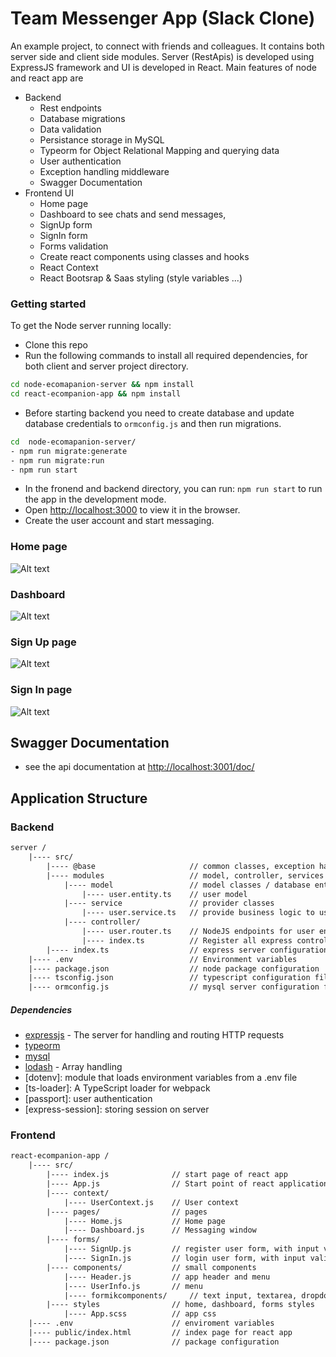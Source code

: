 # Team Messenger App (Slack Clone)

An example project, to connect with friends and colleagues. It contains both server side and client side modules.
Server (RestApis) is developed using ExpressJS framework and UI is developed in React. Main features of node and react app are

- Backend
    -   Rest endpoints
    -   Database migrations
    -   Data validation
    -   Persistance storage in MySQL
    -   Typeorm for Object Relational Mapping and querying data
    -   User authentication
    -   Exception handling middleware
    -   Swagger Documentation
- Frontend UI
    -   Home page
    -   Dashboard to see chats and send messages, 
    -   SignUp form
    -   SignIn form
    -   Forms validation
    -   Create react components using classes and hooks
    -   React Context
    -   React Bootsrap & Saas styling (style variables ...)
    
### Getting started

To get the Node server running locally:

- Clone this repo
- Run the following commands to install all required dependencies, for both client and server project directory.
```sh
cd node-ecomapanion-server && npm install
cd react-ecompanion-app && npm install
```
- Before starting backend you need to create database and update database credentials to `ormconfig.js` and then run migrations.
```sh
cd  node-ecomapanion-server/ 
- npm run migrate:generate
- npm run migrate:run
- npm run start
```
-   In the fronend and backend directory, you can run: `npm run start` to run the app in the development mode.
-   Open [http://localhost:3000](http://localhost:3000) to view it in the browser.
-   Create the user account and start messaging.

### Home page
![Alt text](https://github.com/sohaib-gujjar/ecompanion/blob/master/react-ecompanion-app/public/home.png "Optional Title")
### Dashboard
![Alt text](https://github.com/sohaib-gujjar/ecompanion/blob/master/react-ecompanion-app/public/dashboard.png "Optional Title")
### Sign Up page
![Alt text](https://github.com/sohaib-gujjar/ecompanion/blob/master/react-ecompanion-app/public/register.png "Optional Title")
### Sign In page
![Alt text](https://github.com/sohaib-gujjar/ecompanion/blob/master/react-ecompanion-app/public/login.png?raw=true "Optional Title")


## Swagger Documentation
- see the api documentation at [http://localhost:3001/doc/](http://localhost:3001/doc/)

## Application Structure

### Backend

```txt
server /
    |---- src/
        |---- @base                     // common classes, exception handler, middleware, db migrations
        |---- modules                   // model, controller, services
            |---- model                 // model classes / database entities
                |---- user.entity.ts    // user model
            |---- service               // provider classes
                |---- user.service.ts   // provide business logic to users
            |---- controller/			         
                |---- user.router.ts    // NodeJS endpoints for user entity
                |---- index.ts			// Register all express controller
        |---- index.ts                  // express server configuration and starts listen
    |---- .env		                    // Environment variables
    |---- package.json		            // node package configuration
    |---- tsconfig.json		            // typescript configuration file
    |---- ormconfig.js	                // mysql server configuration file
```

##### Dependencies

- [expressjs](https://github.com/expressjs/express) - The server for handling and routing HTTP requests
- [typeorm](https://github.com/typeorm/typeorm)
- [mysql](www.mysql.com/downloads)
- [lodash](https://lodash.com/) - Array handling
- [dotenv]: module that loads environment variables from a .env file
- [ts-loader]: A TypeScript loader for webpack
- [passport]: user authentication
- [express-session]: storing session on server


### Frontend

```txt
react-ecompanion-app /
    |---- src/
        |---- index.js		        // start page of react app
        |---- App.js		        // Start point of react application, implementation of `Routes`
        |---- context/
            |---- UserContext.js    // User context
        |---- pages/			    // pages
            |---- Home.js           // Home page
            |---- Dashboard.js      // Messaging window
        |---- forms/
            |---- SignUp.js		    // register user form, with input validation
            |---- SignIn.js		    // login user form, with input validation
        |---- components/			// small components
            |---- Header.js		    // app header and menu
            |---- UserInfo.js		// menu
            |---- formikcomponents/		// text input, textarea, dropdown, image uploader, multiple files uploader
        |---- styles	            // home, dashboard, forms styles
            |---- App.scss	        // app css
    |---- .env		                // enviroment variables
    |---- public/index.html		    // index page for react app
    |---- package.json		        // package configuration
```
